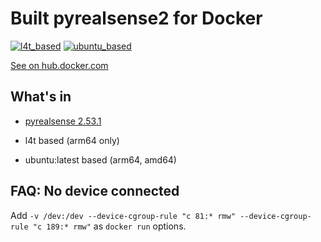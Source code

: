 # Built pyrealsense2 for Docker

[![l4t_based](https://github.com/nixone/pyrealsense2-docker/actions/workflows/l4t_based.yml/badge.svg)](https://github.com/nixone/pyrealsense2-docker/actions/workflows/l4t_based.yml)
[![ubuntu_based](https://github.com/nixone/pyrealsense2-docker/actions/workflows/ubuntu_based.yml/badge.svg)](https://github.com/nixone/pyrealsense2-docker/actions/workflows/ubuntu_based.yml)

[See on hub.docker.com](https://hub.docker.com/r/nixone/pyrealsense2)

## What's in

* [pyrealsense 2.53.1](https://github.com/IntelRealSense/librealsense/tree/master/wrappers/python)

* l4t based (arm64 only)
* ubuntu:latest based (arm64, amd64)

## FAQ: No device connected

Add `-v /dev:/dev --device-cgroup-rule "c 81:* rmw" --device-cgroup-rule "c 189:* rmw"` as `docker run` options. 
